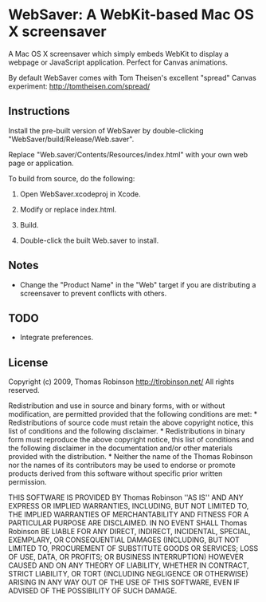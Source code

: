 WebSaver: A WebKit-based Mac OS X screensaver
=============================================

A Mac OS X screensaver which simply embeds WebKit to display a webpage or JavaScript application. Perfect for Canvas animations.

By default WebSaver comes with Tom Theisen's excellent "spread" Canvas experiment: http://tomtheisen.com/spread/

Instructions
------------

Install the pre-built version of WebSaver by double-clicking "WebSaver/build/Release/Web.saver".

Replace "Web.saver/Contents/Resources/index.html" with your own web page or application.

To build from source, do the following:

1. Open WebSaver.xcodeproj in Xcode.

2. Modify or replace index.html.

3. Build.

4. Double-click the built Web.saver to install.

Notes
-----

* Change the "Product Name" in the "Web" target if you are distributing a screensaver to prevent conflicts with others.

TODO
----

* Integrate preferences.

License
-------

Copyright (c) 2009, Thomas Robinson <http://tlrobinson.net/>
All rights reserved.

Redistribution and use in source and binary forms, with or without
modification, are permitted provided that the following conditions are met:
    * Redistributions of source code must retain the above copyright
      notice, this list of conditions and the following disclaimer.
    * Redistributions in binary form must reproduce the above copyright
      notice, this list of conditions and the following disclaimer in the
      documentation and/or other materials provided with the distribution.
    * Neither the name of the Thomas Robinson nor the
      names of its contributors may be used to endorse or promote products
      derived from this software without specific prior written permission.

THIS SOFTWARE IS PROVIDED BY Thomas Robinson ''AS IS'' AND ANY
EXPRESS OR IMPLIED WARRANTIES, INCLUDING, BUT NOT LIMITED TO, THE IMPLIED
WARRANTIES OF MERCHANTABILITY AND FITNESS FOR A PARTICULAR PURPOSE ARE
DISCLAIMED. IN NO EVENT SHALL Thomas Robinson BE LIABLE FOR ANY
DIRECT, INDIRECT, INCIDENTAL, SPECIAL, EXEMPLARY, OR CONSEQUENTIAL DAMAGES
(INCLUDING, BUT NOT LIMITED TO, PROCUREMENT OF SUBSTITUTE GOODS OR SERVICES;
LOSS OF USE, DATA, OR PROFITS; OR BUSINESS INTERRUPTION) HOWEVER CAUSED AND
ON ANY THEORY OF LIABILITY, WHETHER IN CONTRACT, STRICT LIABILITY, OR TORT
(INCLUDING NEGLIGENCE OR OTHERWISE) ARISING IN ANY WAY OUT OF THE USE OF THIS
SOFTWARE, EVEN IF ADVISED OF THE POSSIBILITY OF SUCH DAMAGE.